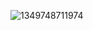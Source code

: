 ![1349748711974](https://user-images.githubusercontent.com/69051697/174356002-47ed6d88-1b77-4cfa-b5e0-55cb28d90d3d.png)
